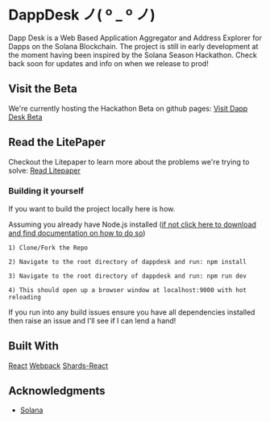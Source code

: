 # DappDesk ノ( º \_ º ノ)

Dapp Desk is a Web Based Application Aggregator and Address Explorer for Dapps on the Solana Blockchain. The project is still in early development at the moment having been inspired by the Solana Season Hackathon. Check back soon for updates and info on when we release to prod!

## Visit the Beta

We're currently hosting the Hackathon Beta on github pages: <a href="https://jwbnw.github.io/dappdesk/#/">Visit Dapp Desk Beta </a>

## Read the LitePaper

Checkout the Litepaper to learn more about the problems we're trying to solve: <a href="https://github.com/jwbnw/dappdesk/blob/main/DappDeskLitepaper.pdf">Read Litepaper </a>

### Building it yourself

If you want to build the project locally here is how.

Assuming you already have Node.js installed (<a href="https://nodejs.org">if not click here to download and find documentation on how to do so</a>)

```
1) Clone/Fork the Repo
```

```
2) Navigate to the root directory of dappdesk and run: npm install
```

```
3) Navigate to the root directory of dappdesk and run: npm run dev
```

```
4) This should open up a browser window at localhost:9000 with hot reloading
```

If you run into any build issues ensure you have all dependencies installed then raise an issue and I'll see if I can lend a hand!

## Built With

[React](https://github.com/facebook/react)
[Webpack](https://github.com/webpack/webpack)
[Shards-React](https://github.com/DesignRevision/shards-react)

## Acknowledgments

-   <a href="https://github.com/solana-labs/solana">Solana</a>

